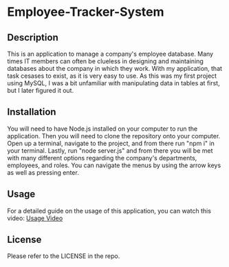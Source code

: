 # Employee-Tracker-System

## Description

This is an application to manage a company's employee database. Many times IT members can often be clueless in designing and maintaining databases about the company in which they work. With my application, that task cesases to exist, as it is very easy to use. As this was my first project using MySQL, I was a bit unfamiliar with manipulating data in tables at first, but I later figured it out.

## Installation

You will need to have Node.js installed on your computer to run the application. Then you will need to clone the repository onto your computer. Open up a terminal, navigate to the project, and from there run "npm i" in your terminal. Lastly, run "node server.js" and from there you will be met with many different options regarding the company's departments, employees, and roles. You can navigate the menus by using the arrow keys as well as pressing enter.

## Usage

For a detailed guide on the usage of this application, you can watch this video:
[Usage Video](https://drive.google.com/file/d/14aQWx4KOmxc7i5z8NuhMj_2I5yPRbfyC/view)

## License

Please refer to the LICENSE in the repo.
